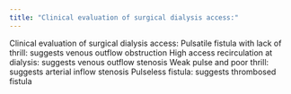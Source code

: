 ```yaml
---
title: "Clinical evaluation of surgical dialysis access:"
---
```

Clinical evaluation of surgical dialysis access:
Pulsatile fistula with lack of thrill: suggests venous outflow obstruction
High access recirculation at dialysis: suggests venous outflow stenosis
Weak pulse and poor thrill: suggests arterial inflow stenosis
Pulseless fistula: suggests thrombosed fistula

